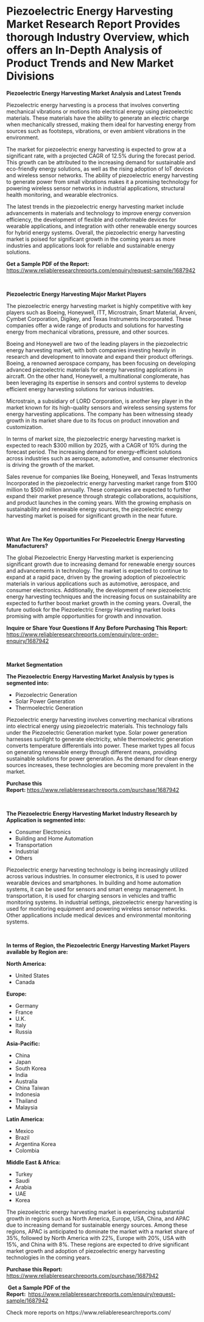 <p><h1>Piezoelectric Energy Harvesting Market Research Report Provides thorough Industry Overview, which offers an In-Depth Analysis of Product Trends and New Market Divisions</h1></p><p><strong>Piezoelectric Energy Harvesting Market Analysis and Latest Trends</strong></p>
<p><p>Piezoelectric energy harvesting is a process that involves converting mechanical vibrations or motions into electrical energy using piezoelectric materials. These materials have the ability to generate an electric charge when mechanically stressed, making them ideal for harvesting energy from sources such as footsteps, vibrations, or even ambient vibrations in the environment.</p><p>The market for piezoelectric energy harvesting is expected to grow at a significant rate, with a projected CAGR of 12.5% during the forecast period. This growth can be attributed to the increasing demand for sustainable and eco-friendly energy solutions, as well as the rising adoption of IoT devices and wireless sensor networks. The ability of piezoelectric energy harvesting to generate power from small vibrations makes it a promising technology for powering wireless sensor networks in industrial applications, structural health monitoring, and wearable electronics.</p><p>The latest trends in the piezoelectric energy harvesting market include advancements in materials and technology to improve energy conversion efficiency, the development of flexible and conformable devices for wearable applications, and integration with other renewable energy sources for hybrid energy systems. Overall, the piezoelectric energy harvesting market is poised for significant growth in the coming years as more industries and applications look for reliable and sustainable energy solutions.</p></p>
<p><strong>Get a Sample PDF of the Report:&nbsp;</strong> <a href="https://www.reliableresearchreports.com/enquiry/request-sample/1687942">https://www.reliableresearchreports.com/enquiry/request-sample/1687942</a></p>
<p>&nbsp;</p>
<p><strong>Piezoelectric Energy Harvesting Major Market Players</strong></p>
<p><p>The piezoelectric energy harvesting market is highly competitive with key players such as Boeing, Honeywell, ITT, Microstrain, Smart Material, Arveni, Cymbet Corporation, Digikey, and Texas Instruments Incorporated. These companies offer a wide range of products and solutions for harvesting energy from mechanical vibrations, pressure, and other sources.</p><p>Boeing and Honeywell are two of the leading players in the piezoelectric energy harvesting market, with both companies investing heavily in research and development to innovate and expand their product offerings. Boeing, a renowned aerospace company, has been focusing on developing advanced piezoelectric materials for energy harvesting applications in aircraft. On the other hand, Honeywell, a multinational conglomerate, has been leveraging its expertise in sensors and control systems to develop efficient energy harvesting solutions for various industries.</p><p>Microstrain, a subsidiary of LORD Corporation, is another key player in the market known for its high-quality sensors and wireless sensing systems for energy harvesting applications. The company has been witnessing steady growth in its market share due to its focus on product innovation and customization.</p><p>In terms of market size, the piezoelectric energy harvesting market is expected to reach $300 million by 2025, with a CAGR of 10% during the forecast period. The increasing demand for energy-efficient solutions across industries such as aerospace, automotive, and consumer electronics is driving the growth of the market.</p><p>Sales revenue for companies like Boeing, Honeywell, and Texas Instruments Incorporated in the piezoelectric energy harvesting market range from $100 million to $500 million annually. These companies are expected to further expand their market presence through strategic collaborations, acquisitions, and product launches in the coming years. With the growing emphasis on sustainability and renewable energy sources, the piezoelectric energy harvesting market is poised for significant growth in the near future.</p></p>
<p>&nbsp;</p>
<p><strong>What Are The Key Opportunities For Piezoelectric Energy Harvesting Manufacturers?</strong></p>
<p><p>The global Piezoelectric Energy Harvesting market is experiencing significant growth due to increasing demand for renewable energy sources and advancements in technology. The market is expected to continue to expand at a rapid pace, driven by the growing adoption of piezoelectric materials in various applications such as automotive, aerospace, and consumer electronics. Additionally, the development of new piezoelectric energy harvesting techniques and the increasing focus on sustainability are expected to further boost market growth in the coming years. Overall, the future outlook for the Piezoelectric Energy Harvesting market looks promising with ample opportunities for growth and innovation.</p></p>
<p><strong>Inquire or Share Your Questions If Any Before Purchasing This Report:</strong> <a href="https://www.reliableresearchreports.com/enquiry/pre-order-enquiry/1687942">https://www.reliableresearchreports.com/enquiry/pre-order-enquiry/1687942</a></p>
<p>&nbsp;</p>
<p><strong>Market Segmentation</strong></p>
<p><strong>The Piezoelectric Energy Harvesting Market Analysis by types is segmented into:</strong></p>
<p><ul><li>Piezoelectric Generation</li><li>Solar Power Generation</li><li>Thermoelectric Generation</li></ul></p>
<p><p>Piezoelectric energy harvesting involves converting mechanical vibrations into electrical energy using piezoelectric materials. This technology falls under the Piezoelectric Generation market type. Solar power generation harnesses sunlight to generate electricity, while thermoelectric generation converts temperature differentials into power. These market types all focus on generating renewable energy through different means, providing sustainable solutions for power generation. As the demand for clean energy sources increases, these technologies are becoming more prevalent in the market.</p></p>
<p><strong>Purchase this Report:&nbsp;</strong><a href="https://www.reliableresearchreports.com/purchase/1687942">https://www.reliableresearchreports.com/purchase/1687942</a></p>
<p>&nbsp;</p>
<p><strong>The Piezoelectric Energy Harvesting Market Industry Research by Application is segmented into:</strong></p>
<p><ul><li>Consumer Electronics</li><li>Building and Home Automation</li><li>Transportation</li><li>Industrial</li><li>Others</li></ul></p>
<p><p>Piezoelectric energy harvesting technology is being increasingly utilized across various industries. In consumer electronics, it is used to power wearable devices and smartphones. In building and home automation systems, it can be used for sensors and smart energy management. In transportation, it is used for charging sensors in vehicles and traffic monitoring systems. In industrial settings, piezoelectric energy harvesting is used for monitoring equipment and powering wireless sensor networks. Other applications include medical devices and environmental monitoring systems.</p></p>
<p>&nbsp;</p>
<p><strong>In terms of Region, the Piezoelectric Energy Harvesting Market Players available by Region are:</strong></p>
<p>
    <p> <strong> North America: </strong>
        <ul>
            <li>United States</li>
            <li>Canada</li>
        </ul>
        </p> 
    <p> <strong> Europe: </strong>
        <ul>
            <li>Germany</li>
            <li>France</li>
            <li>U.K.</li>
            <li>Italy</li>
            <li>Russia</li>
        </ul>
        </p> 
    <p> <strong> Asia-Pacific: </strong>
        <ul>
            <li>China</li>
            <li>Japan</li>
            <li>South Korea</li>
            <li>India</li>
            <li>Australia</li>
            <li>China Taiwan</li>
            <li>Indonesia</li>
            <li>Thailand</li>
            <li>Malaysia</li>
        </ul>
        </p> 
    <p> <strong> Latin America: </strong>
        <ul>
            <li>Mexico</li>
            <li>Brazil</li>
            <li>Argentina Korea</li>
            <li>Colombia</li>
        </ul>
        </p> 
    <p> <strong> Middle East & Africa: </strong>
        <ul>
            <li>Turkey</li>
            <li>Saudi</li>
            <li>Arabia</li>
            <li>UAE</li>
            <li>Korea</li>
        </ul>
    </p>
    </p>
<p><p>The piezoelectric energy harvesting market is experiencing substantial growth in regions such as North America, Europe, USA, China, and APAC due to increasing demand for sustainable energy sources. Among these regions, APAC is anticipated to dominate the market with a market share of 35%, followed by North America with 22%, Europe with 20%, USA with 15%, and China with 8%. These regions are expected to drive significant market growth and adoption of piezoelectric energy harvesting technologies in the coming years.</p></p>
<p><strong>Purchase this Report: </strong><a href="https://www.reliableresearchreports.com/purchase/1687942">https://www.reliableresearchreports.com/purchase/1687942</a></p>
<p>&nbsp;<strong>Get a Sample PDF of the Report:&nbsp;&nbsp;</strong><a href="https://www.reliableresearchreports.com/enquiry/request-sample/1687942">https://www.reliableresearchreports.com/enquiry/request-sample/1687942</a></p>
<p><strong></strong></p>
<p>Check more reports on https://www.reliableresearchreports.com/</p>
